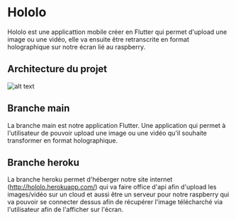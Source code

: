# Hololo

Hololo est une applicattion mobile créer en Flutter qui permet d'upload une image ou une vidéo, elle va ensuite être retranscrite en format holographique sur notre écran lié au raspberry.

## Architecture du projet

![alt text](https://res.cloudinary.com/dhffqvijh/image/upload/v1636121068/Capture_d_e%CC%81cran_2021-11-05_a%CC%80_15.03.28_fx3yrn.png)

## Branche main

La branche main est notre application Flutter. Une application qui permet à l'utilisateur de pouvoir upload une image ou une vidéo qu'il souhaite transformer en format holographique.

## Branche heroku

La branche heroku permet d'héberger notre site internet (http://hololo.herokuapp.com/) qui va faire office d'api afin d'upload les images/vidéo sur un cloud et aussi être un serveur pour notre raspberry qui va pouvoir se connecter dessus afin de récupérer l'image télécharché via l'utilisateur afin de l'afficher sur l'écran. 



